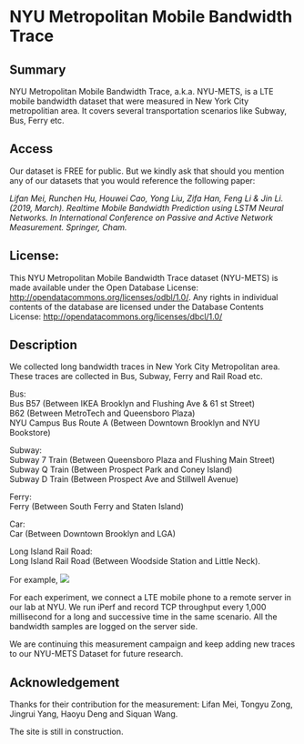 # NYU Metropolitan Mobile Bandwidth Trace 

## Summary
NYU Metropolitan Mobile Bandwidth Trace, a.k.a. NYU-METS, is a LTE mobile bandwidth dataset that were measured in New York City metropolitian area. It covers several transportation scenarios like Subway, Bus, Ferry etc.


## Access
Our dataset is FREE for public. But we kindly ask that should you mention any of our datasets that you would reference the following paper: 

*Lifan Mei, Runchen Hu, Houwei Cao, Yong Liu, Zifa Han, Feng Li & Jin Li. (2019, March). Realtime Mobile Bandwidth Prediction using LSTM Neural Networks. In International Conference on Passive and Active Network Measurement. Springer, Cham.*  
  
## License:
This NYU Metropolitan Mobile Bandwidth Trace dataset (NYU-METS) is made available under the Open Database License: http://opendatacommons.org/licenses/odbl/1.0/. Any rights in individual contents of the database are licensed under the Database Contents License: http://opendatacommons.org/licenses/dbcl/1.0/
  

## Description 

We collected long bandwidth traces in New York City Metropolitan area. These traces are collected in Bus, Subway, Ferry and Rail Road etc. 

Bus:   
Bus B57 (Between IKEA Brooklyn and Flushing Ave & 61 st Street)   
B62 (Between MetroTech and Queensboro Plaza)  
NYU Campus Bus Route A (Between Downtown Brooklyn and NYU Bookstore)  

Subway:   
Subway 7 Train (Between Queensboro Plaza and Flushing Main Street)  
Subway Q Train (Between Prospect Park and Coney Island)  
Subway D Train (Between Prospect Ave and Stillwell Avenue)   

Ferry:  
Ferry (Between South Ferry and Staten Island)  

Car:   
Car (Between Downtown Brooklyn and LGA)

Long Island Rail Road:  
Long Island Rail Road (Between Woodside Station and Little Neck). 


For example,
![](https://github.com/NYU-METS/Main/blob/master/Sample_Traces/Scenarios.jpg)

For each experiment, we connect a LTE mobile phone to a remote server in our lab at NYU. 
We run iPerf and record TCP throughput every 1,000 millisecond for a long and successive time in the same scenario. All the bandwidth samples are logged on the server side. 

We are continuing this measurement campaign and keep adding new traces to our NYU-METS Dataset for future research.



## Acknowledgement
Thanks for their contribution for the measurement: 
Lifan Mei, Tongyu Zong, Jingrui Yang, Haoyu Deng and Siquan Wang.

The site is still in construction.
